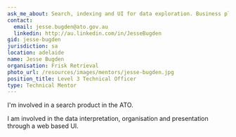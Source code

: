 ```yaml
---
ask_me_about: Search, indexing and UI for data exploration. Business planning and development.
contact:
  email: jesse.bugden@ato.gov.au
  linkedin: http://au.linkedin.com/in/JesseBugden
gid: jesse-bugden
jurisdiction: sa
location: adelaide
name: Jesse Bugden
organisation: Frisk Retrieval
photo_url: /resources/images/mentors/jesse-bugden.jpg
position_title: Level 3 Technical Officer
type: Technical Mentor
---
```


I'm involved in a search product in the ATO.

I am involved in the data interpretation, organisation and presentation through a web based UI.